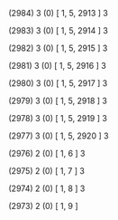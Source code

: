 (2984) 3 (0) [ 1, 5, 2913 ] 3 


(2983) 3 (0) [ 1, 5, 2914 ] 3 


(2982) 3 (0) [ 1, 5, 2915 ] 3 


(2981) 3 (0) [ 1, 5, 2916 ] 3 


(2980) 3 (0) [ 1, 5, 2917 ] 3 


(2979) 3 (0) [ 1, 5, 2918 ] 3 


(2978) 3 (0) [ 1, 5, 2919 ] 3 


(2977) 3 (0) [ 1, 5, 2920 ] 3 


(2976) 2 (0) [ 1, 6 ] 3 


(2975) 2 (0) [ 1, 7 ] 3 


(2974) 2 (0) [ 1, 8 ] 3 


(2973) 2 (0) [ 1, 9 ]  

